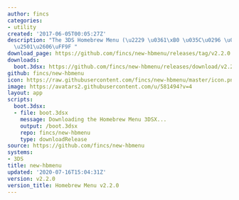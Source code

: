 ```yaml
---
author: fincs
categories:
- utility
created: '2017-06-05T00:05:27Z'
description: "The 3DS Homebrew Menu (\u2229 \u0361\xB0 \u035C\u0296 \u0361\xB0)\u2283\
  \u2501\u2606\uFF9F "
download_page: https://github.com/fincs/new-hbmenu/releases/tag/v2.2.0
downloads:
  boot.3dsx: https://github.com/fincs/new-hbmenu/releases/download/v2.2.0/boot.3dsx
github: fincs/new-hbmenu
icon: https://raw.githubusercontent.com/fincs/new-hbmenu/master/icon.png
image: https://avatars2.githubusercontent.com/u/581494?v=4
layout: app
scripts:
  boot.3dsx:
  - file: boot.3dsx
    message: Downloading the Homebrew Menu 3DSX...
    output: /boot.3dsx
    repo: fincs/new-hbmenu
    type: downloadRelease
source: https://github.com/fincs/new-hbmenu
systems:
- 3DS
title: new-hbmenu
updated: '2020-07-16T15:04:31Z'
version: v2.2.0
version_title: Homebrew Menu v2.2.0
---
```

